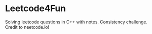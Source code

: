 # Leetcode4Fun
Solving leetcode questions in C++ with notes. Consistency challenge. Credit to neetcode.io!
